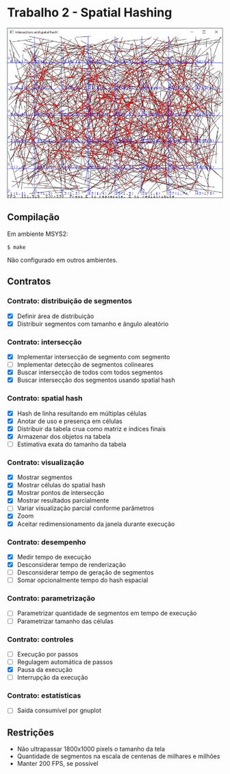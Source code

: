 # Trabalho 2 - Spatial Hashing

![Visualização da intersecção entre segmentos](print.png)

## Compilação

Em ambiente MSYS2:

    $ make

Não configurado em outros ambientes.

## Contratos

### Contrato: distribuição de segmentos

- [X] Definir área de distribuição
- [X] Distribuir segmentos com tamanho e ângulo aleatório

### Contrato: intersecção

- [X] Implementar intersecção de segmento com segmento
- [ ] Implementar detecção de segmentos colineares
- [X] Buscar intersecção de todos com todos segmentos
- [X] Buscar intersecção dos segmentos usando spatial hash

### Contrato: spatial hash

- [X] Hash de linha resultando em múltiplas células
- [X] Anotar de uso e presença em células
- [X] Distribuir da tabela crua como matriz e índices finais
- [X] Armazenar dos objetos na tabela
- [ ] Estimativa exata do tamanho da tabela

### Contrato: visualização

- [X] Mostrar segmentos
- [X] Mostrar células do spatial hash
- [X] Mostrar pontos de intersecção
- [X] Mostrar resultados parcialmente
- [ ] Variar visualização parcial conforme parâmetros
- [X] Zoom
- [X] Aceitar redimensionamento da janela durante execução

### Contrato: desempenho

- [X] Medir tempo de execução
- [X] Desconsiderar tempo de renderização
- [ ] Desconsiderar tempo de geração de segmentos
- [ ] Somar opcionalmente tempo do hash espacial

### Contrato: parametrização

- [ ] Parametrizar quantidade de segmentos em tempo de execução
- [ ] Parametrizar tamanho das células

### Contrato: controles

- [ ] Execução por passos
- [ ] Regulagem automática de passos
- [X] Pausa da execução
- [ ] Interrupção da execução

### Contrato: estatísticas 

- [ ] Saída consumível por gnuplot

## Restrições

- Não ultrapassar 1800x1000 pixels o tamanho da tela
- Quantidade de segmentos na escala de centenas de milhares e milhões
- Manter 200 FPS, se possível
